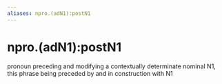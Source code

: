 ```yaml
---
aliases: npro.(adN1):postN1
---
```

# npro.(adN1):postN1

pronoun preceding and modifying a contextually determinate nominal N1, this phrase being preceded by and in construction with N1
> 